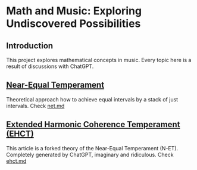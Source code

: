 # Math and Music: Exploring Undiscovered Possibilities

## Introduction
This project explores mathematical concepts in music. Every topic here is a result of discussions with ChatGPT.

## [Near-Equal Temperament](https://github.com/ourshell/math-and-music/blob/main/net.md)
Theoretical approach how to achieve equal intervals by a stack of just intervals. Check [net.md](https://github.com/ourshell/math-and-music/blob/main/net.md)

## [Extended Harmonic Coherence Temperament (EHCT)](https://github.com/ourshell/math-and-music/blob/main/ehct.md)
This article is a forked theory of the Near-Equal Temperament (N-ET). Completely generated by ChatGPT, imaginary and ridiculous. Check [ehct.md](https://github.com/ourshell/math-and-music/blob/main/ehct.md)
